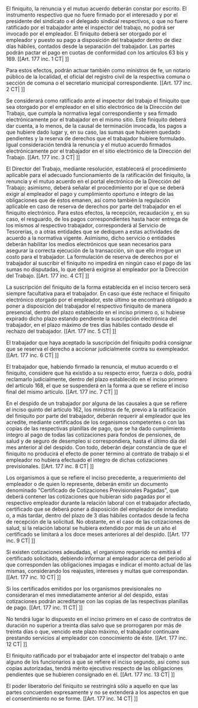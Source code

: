 El finiquito, la renuncia y el mutuo acuerdo deberán constar por escrito. El instrumento respectivo que no fuere firmado por el interesado y por el presidente del sindicato o el delegado sindical respectivos, o que no fuere ratificado por el trabajador ante el inspector del trabajo, no podrá ser invocado por el empleador. El finiquito deberá ser otorgado por el empleador y puesto su pago a disposición del trabajador dentro de diez días hábiles, contados desde la separación del trabajador. Las partes podrán pactar el pago en cuotas de conformidad con los artículos 63 bis y 169. [[Art. 177 inc. 1 CT| ]]

Para estos efectos, podrán actuar también como ministros de fe, un notario público de la localidad, el oficial del registro civil de la respectiva comuna o sección de comuna o el secretario municipal correspondiente. [[Art. 177 inc. 2 CT| ]]

Se considerará como ratificado ante el inspector del trabajo el finiquito que sea otorgado por el empleador en el sitio electrónico de la Dirección del Trabajo, que cumpla la normativa legal correspondiente y sea firmado electrónicamente por el trabajador en el mismo sitio. Este finiquito deberá dar cuenta, a lo menos, de la causal de terminación invocada, los pagos a que hubiere dado lugar y, en su caso, las sumas que hubieren quedado pendientes y la reserva de derechos que el trabajador hubiere formulado. Igual consideración tendrá la renuncia y el mutuo acuerdo firmados electrónicamente por el trabajador en el sitio electrónico de la Dirección del Trabajo. [[Art. 177 inc. 3 CT| ]]

El Director del Trabajo, mediante resolución, establecerá el procedimiento aplicable para el adecuado funcionamiento de la ratificación del finiquito, la renuncia y el mutuo acuerdo en el portal electrónico de la Dirección del Trabajo; asimismo, deberá señalar el procedimiento por el que se deberá exigir al empleador el pago y cumplimiento oportuno e íntegro de las obligaciones que de éstos emanen, así como también la regulación aplicable en caso de reserva de derechos por parte del trabajador en el finiquito electrónico. Para estos efectos, la recepción, recaudación y, en su caso, el resguardo, de los pagos correspondientes hasta hacer entrega de los mismos al respectivo trabajador, corresponderá al Servicio de Tesorerías, o a otras entidades que se dediquen a estas actividades de acuerdo a la normativa vigente. Asimismo, dicho servicio o entidades deberán habilitar los medios electrónicos que sean necesarios para asegurar la correcta ejecución de la transacción, sin que ello irrogue un costo para el trabajador. La formulación de reserva de derechos por el trabajador al suscribir el finiquito no impedirá en ningún caso el pago de las sumas no disputadas, lo que deberá exigirse al empleador por la Dirección del Trabajo. [[Art. 177 inc. 4 CT| ]]

La suscripción del finiquito de la forma establecida en el inciso tercero será siempre facultativa para el trabajador. En caso que éste rechace el finiquito electrónico otorgado por el empleador, este último se encontrará obligado a poner a disposición del trabajador el respectivo finiquito de manera presencial, dentro del plazo establecido en el inciso primero o, si hubiese expirado dicho plazo estando pendiente la suscripción electrónica del trabajador, en el plazo máximo de tres días hábiles contado desde el rechazo del trabajador. [[Art. 177 inc. 5 CT| ]]

El trabajador que haya aceptado la suscripción del finiquito podrá consignar que se reserva el derecho a accionar judicialmente contra su exempleador. [[Art. 177 inc. 6 CT| ]]

El trabajador que, habiendo firmado la renuncia, el mutuo acuerdo o el finiquito, considere que ha existido a su respecto error, fuerza o dolo, podrá reclamarlo judicialmente, dentro del plazo establecido en el inciso primero del artículo 168, el que se suspenderá en la forma a que se refiere el inciso final del mismo artículo. [[Art. 177 inc. 7 CT| ]]

En el despido de un trabajador por alguna de las causales a que se refiere el inciso quinto del artículo 162, los ministros de fe, previo a la ratificación del finiquito por parte del trabajador, deberán requerir al empleador que les acredite, mediante certificados de los organismos competentes o con las copias de las respectivas planillas de pago, que se ha dado cumplimiento íntegro al pago de todas las cotizaciones para fondos de pensiones, de salud y de seguro de desempleo si correspondiera, hasta el último día del mes anterior al del despido. Con todo, deberán dejar constancia de que el finiquito no producirá el efecto de poner término al contrato de trabajo si el empleador no hubiera efectuado el integro de dichas cotizaciones previsionales. [[Art. 177 inc. 8 CT| ]]

Los organismos a que se refiere el inciso precedente, a requerimiento del empleador o de quien lo represente, deberán emitir un documento denominado "Certificado de Cotizaciones Previsionales Pagadas", que deberá contener las cotizaciones que hubieran sido pagadas por el respectivo empleador durante la relación laboral con el trabajador afectado, certificado que se deberá poner a disposición del empleador de inmediato o, a más tardar, dentro del plazo de 3 días hábiles contados desde la fecha de recepción de la solicitud. No obstante, en el caso de las cotizaciones de salud, si la relación laboral se hubiera extendido por más de un año el certificado se limitará a los doce meses anteriores al del despido. [[Art. 177 inc. 9 CT| ]]

Si existen cotizaciones adeudadas, el organismo requerido no emitirá el certificado solicitado, debiendo informar al empleador acerca del período al que corresponden las obligaciones impagas e indicar el monto actual de las mismas, considerando los reajustes, intereses y multas que correspondan. [[Art. 177 inc. 10 CT| ]]

Si los certificados emitidos por los organismos previsionales no consideraran el mes inmediatamente anterior al del despido, estas cotizaciones podrán acreditarse con las copias de las respectivas planillas de pago. [[Art. 177 inc. 11 CT| ]]

No tendrá lugar lo dispuesto en el inciso primero en el caso de contratos de duración no superior a treinta días salvo que se prorrogaren por más de treinta días o que, vencido este plazo máximo, el trabajador continuare prestando servicios al empleador con conocimiento de éste. [[Art. 177 inc. 12 CT| ]]

El finiquito ratificado por el trabajador ante el inspector del trabajo o ante alguno de los funcionarios a que se refiere el inciso segundo, así como sus copias autorizadas, tendrá mérito ejecutivo respecto de las obligaciones pendientes que se hubieren consignado en él. [[Art. 177 inc. 13 CT| ]]

El poder liberatorio del finiquito se restringirá sólo a aquello en que las partes concuerden expresamente y no se extenderá a los aspectos en que el consentimiento no se forme. [[Art. 177 inc. 14 CT| ]]